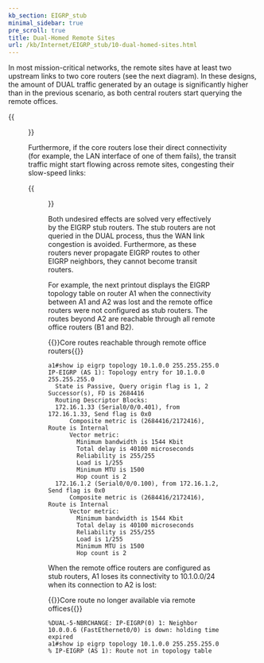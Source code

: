```yaml
---
kb_section: EIGRP_stub
minimal_sidebar: true
pre_scroll: true
title: Dual-Homed Remote Sites
url: /kb/Internet/EIGRP_stub/10-dual-homed-sites.html
---
```

In most mission-critical networks, the remote sites have at least two upstream links to two core routers (see the next diagram). In these designs, the amount of DUAL traffic generated by an outage is significantly higher than in the previous scenario, as both central routers start querying the remote offices.

{{<figure src="EIGRP_3.gif" caption="Dual-homed hub-and-spoke WAN network">}}

Furthermore, if the core routers lose their direct connectivity (for example, the LAN interface of one of them fails), the transit traffic might start flowing across remote sites, congesting their slow-speed links:

{{<figure src="EIGRP_4.gif" caption="Link failure turns spoke sites into transit sites">}}

Both undesired effects are solved very effectively by the EIGRP stub routers. The stub routers are not queried in the DUAL process, thus the WAN link congestion is avoided. Furthermore, as these routers never propagate EIGRP routes to other EIGRP neighbors, they cannot become transit routers.

For example, the next printout displays the EIGRP topology table on router A1 when the connectivity between A1 and A2 was lost and the remote office routers were not configured as stub routers. The routes beyond A2 are reachable through all remote office routers (B1 and B2).

{{<cc>}}Core routes reachable through remote office routers{{</cc>}}
```
a1#show ip eigrp topology 10.1.0.0 255.255.255.0
IP-EIGRP (AS 1): Topology entry for 10.1.0.0 255.255.255.0
  State is Passive, Query origin flag is 1, 2 Successor(s), FD is 2684416
  Routing Descriptor Blocks:
  172.16.1.33 (Serial0/0/0.401), from 172.16.1.33, Send flag is 0x0
      Composite metric is (2684416/2172416), Route is Internal
      Vector metric:
        Minimum bandwidth is 1544 Kbit
        Total delay is 40100 microseconds
        Reliability is 255/255
        Load is 1/255
        Minimum MTU is 1500
        Hop count is 2
  172.16.1.2 (Serial0/0/0.100), from 172.16.1.2, Send flag is 0x0
      Composite metric is (2684416/2172416), Route is Internal
      Vector metric:
        Minimum bandwidth is 1544 Kbit
        Total delay is 40100 microseconds
        Reliability is 255/255
        Load is 1/255
        Minimum MTU is 1500
        Hop count is 2
```

When the remote office routers are configured as stub routers, A1 loses its connectivity to 10.1.0.0/24 when its connection to A2 is lost:

{{<cc>}}Core route no longer available via remote offices{{</cc>}}
```
%DUAL-5-NBRCHANGE: IP-EIGRP(0) 1: Neighbor 10.0.0.6 (FastEthernet0/0) is down: holding time expired
a1#show ip eigrp topology 10.1.0.0 255.255.255.0
% IP-EIGRP (AS 1): Route not in topology table
```
